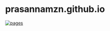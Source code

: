# prasannamzn.github.io

[![pages](https://github.com/prasannamzn/prasannamzn.github.io/actions/workflows/pages.yml/badge.svg?branch=main)](https://github.com/prasannamzn/prasannamzn.github.io/actions/workflows/pages.yml)
